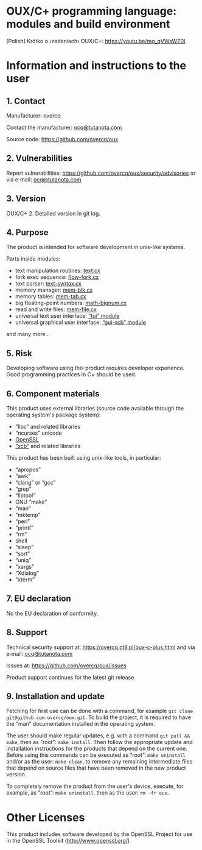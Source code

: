 # OUX/C+ programming language: modules and build environment

[Polish] Kró­t­ko o ‹za­da­niach› OUX/C+: https://youtu.be/mq_qVWsWZ0I

# Information and instructions to the user

## 1. Contact

Manufacturer: overcq

Contact the manufacturer: ocq@tutanota.com

Source code: https://github.com/overcq/oux

## 2. Vulnerabilities

Report vulnerabilities: https://github.com/overcq/oux/security/advisories or via e‐mail: ocq@tutanota.com

## 3. Version

OUX/C+ 2. Detailed version in git log.

## 4. Purpose

The product is intended for software development in unix-like systems.

Parts inside modules:

* text manipulation routines: [text.cx](https://github.com/overcq/oux/tree/main/module/base/text.cx)
* fork exec sequence: [flow-fork.cx](https://github.com/overcq/oux/tree/main/module/base/flow-fork.cx)
* text parser: [text-syntax.cx](https://github.com/overcq/oux/blob/main/module/base/text-syntax.cx)
* memory manager: [mem-blk.cx](https://github.com/overcq/oux/tree/main/module/base/mem-blk.cx)
* memory tables: [mem-tab.cx](https://github.com/overcq/oux/tree/main/module/base/mem-tab.cx)
* big floating-point numbers: [math-bignum.cx](https://github.com/overcq/oux/tree/main/module/base/math-bignum.cx)
* read and write files: [mem-file.cx](https://github.com/overcq/oux/tree/main/module/base/mem-file.cx)
* universal text user interface: [“tui” module](https://github.com/overcq/oux/tree/main/module/tui)
* universal graphical user interface: [“gui-xcb” module](https://github.com/overcq/oux/tree/main/module/gui-xcb)

and many more...

## 5. Risk

Developing software using this product requires developer experience. Good programming practices in C+ should be used.

## 6. Component materials

This product uses external libraries (source code available through the operating system's package system):

* “libc” and related libraries
* “ncurses” unicode
* [OpenSSL](https://www.openssl.org/source/)
* [“xcb”](https://gitlab.freedesktop.org/xorg/lib/libxcb) and related libraries

This product has been built using unix-like tools, in particular:

* “apropos”
* “awk”
* “clang” or “gcc”
* “grep”
* “libtool”
* GNU “make”
* “man”
* “mktemp”
* “perl”
* “printf”
* “rm”
* shell
* “sleep”
* “sort”
* “uniq”
* “xargs”
* “Xdialog”
* “xterm”

## 7. EU declaration

No the EU declaration of conformity.

## 8. Support

Technical security support at: https://overcq.ct8.pl/oux-c-plus.html and via e‐mail: ocq@tutanota.com

Issues at: https://github.com/overcq/oux/issues

Product support continues for the latest git release.

## 9. Installation and update

Fetching for first use can be done with a command, for example `git clone git@github.com:overcq/oux.git`.
To build the project, it is required to have the “man” documentation installed in the operating system.

The user should make regular updates, e.g. with a command `git pull && make`, then as “root”: `make install`. Then follow the appropriate update and installation instructions for the products that depend on the current one.
Before using this commands can be executed as “root”: `make uninstall` and/or as the user: `make clean`, to remove any remaining intermediate files that depend on source files that have been removed in the new product version.

To completely remove the product from the user's device, execute, for example, as “root”: `make uninstall`, then as the user: `rm -fr oux`.

# Other Licenses

This product includes software developed by the OpenSSL Project for use in the OpenSSL Toolkit (http://www.openssl.org/)
